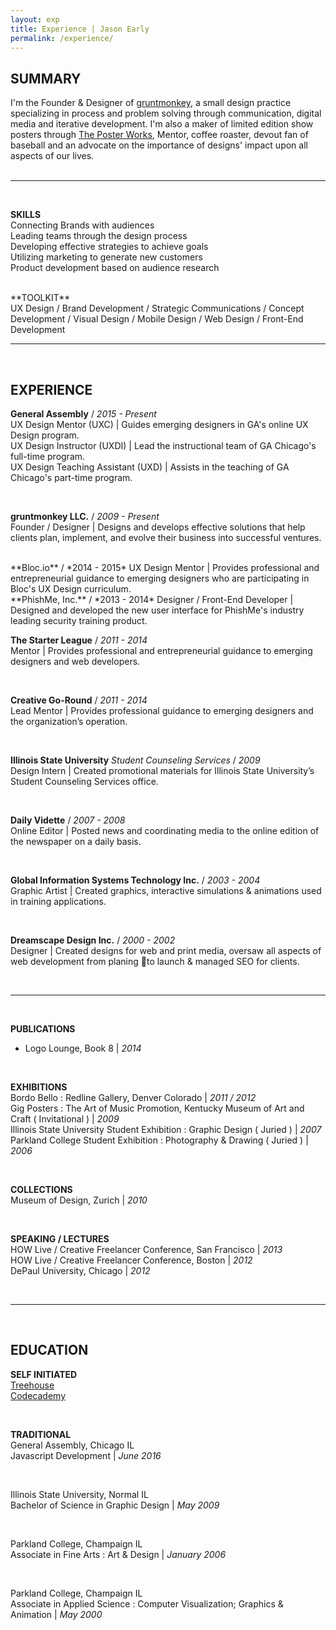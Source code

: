 ```yaml
---
layout: exp
title: Experience | Jason Early
permalink: /experience/
---
```


## SUMMARY
I'm the Founder & Designer of [gruntmonkey](https://gruntmonkey.com/ "gruntmonkey"), a small design practice specializing in process and  problem solving through communication, digital media and iterative development. I'm also a maker of limited edition show posters through [The Poster Works](http://theposterworks.com/ "The Poster Works"), Mentor, coffee roaster, devout fan of baseball and an advocate on the importance of designs' impact upon all aspects of our lives.  
  <br/>
<hr>
<br/>

**SKILLS**  
 Connecting Brands with audiences  
 Leading teams through the design process  
 Developing effective strategies to achieve goals  
 Utilizing marketing to generate new customers  
 Product development based on audience research    

<br/>  
**TOOLKIT**<br/>
UX Design / Brand Development / Strategic Communications / Concept Development /
Visual Design / Mobile Design / Web Design / Front-End Development  

<br/>
<hr>
<br/>

## EXPERIENCE
**General Assembly** / *2015 - Present*  
UX Design Mentor (UXC) | Guides emerging designers in GA's online UX Design program.  
UX Design Instructor (UXDI) | Lead the instructional team of GA Chicago's full-time program.  
UX Design Teaching Assistant (UXD) | Assists in the teaching of GA Chicago's part-time program.    

<br/>

**gruntmonkey LLC.** / *2009 - Present*  
Founder / Designer | Designs and develops effective solutions that help clients plan,
implement, and evolve their business into successful ventures.  

<br/>
**Bloc.io** / *2014 - 2015*  
UX Design Mentor | Provides professional and entrepreneurial guidance to emerging designers
who are participating in Bloc's UX Design curriculum.  

<br/>
**PhishMe, Inc.** / *2013 - 2014*  
Designer / Front-End Developer | Designed and developed the new user interface for
PhishMe's industry leading security training product.  

<br/>

**The Starter League** / *2011 - 2014*  
Mentor | Provides professional and entrepreneurial guidance to emerging
designers and web developers.  

<br/>

**Creative Go-Round** / *2011 - 2014*  
Lead Mentor | Provides professional guidance to emerging designers and
the organization’s operation.  

<br/>



 **Illinois State University** *Student Counseling Services* / *2009*  
Design Intern | Created promotional materials for Illinois State University’s Student Counseling Services office.  

<br/>

**Daily Vidette** / *2007 - 2008*  
Online Editor | Posted news and coordinating media to the online edition of the newspaper on a daily basis.  
<!-- *Illinois State University’s student-run Newspaper* -->
<br/>

**Global Information Systems Technology Inc.** / *2003 - 2004*  
Graphic Artist | Created graphics, interactive simulations & animations used in training applications.
 <!-- *Computer based training software production*  -->

<br/>

**Dreamscape Design Inc.**  / *2000 - 2002*  
Designer | Created designs for web and print media, oversaw all aspects of web development from planing to launch & managed SEO for clients.  
<!-- *Web development and design* -->

<br/>
<hr>
<br/>

**PUBLICATIONS**  
- Logo Lounge, Book 8 | *2014*  

<br/>

**EXHIBITIONS**  
 Bordo Bello : Redline Gallery, Denver Colorado | *2011 / 2012*  
 Gig Posters : The Art of Music Promotion, Kentucky Museum of Art and Craft ( Invitational ) | *2009*  
 Illinois State University Student Exhibition : Graphic Design ( Juried ) | *2007*  
 Parkland College Student Exhibition : Photography & Drawing ( Juried ) | *2006*  

<br/>

**COLLECTIONS**  
 Museum of Design, Zurich | *2010*  

<br/>

**SPEAKING / LECTURES**  
 HOW Live / Creative Freelancer Conference, San Francisco | *2013*  
 HOW Live / Creative Freelancer Conference, Boston | *2012*  
 DePaul University, Chicago | *2012*  

<br/>
<hr>
<br/>

## EDUCATION
**SELF INITIATED**  
[Treehouse](http://teamtreehouse.com/jasonearly "Jason Early on Treehouse")  
[Codecademy](http://www.codecademy.com/jasonearly "Jason Early on Codecademy")  

<br/>

**TRADITIONAL**  
General Assembly, Chicago IL  
Javascript Development | *June 2016*  

<br/>

Illinois State University, Normal IL  
Bachelor of Science in Graphic Design | *May 2009*  

<br/>

Parkland College, Champaign IL  
Associate in Fine Arts : Art & Design | *January 2006*  

<br/>

Parkland College, Champaign IL  
Associate in Applied Science : Computer Visualization; Graphics & Animation | *May 2000*  

<br/>
